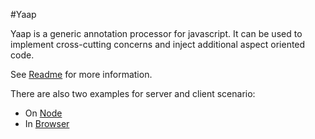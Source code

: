 #Yaap

Yaap is a generic annotation processor for javascript. It can be used to implement cross-cutting concerns and inject additional aspect oriented code.

See [Readme](yaap/README.md) for more information.


There are also two examples for server and client scenario:

* On [Node](node-example)
* In [Browser](browser-example)